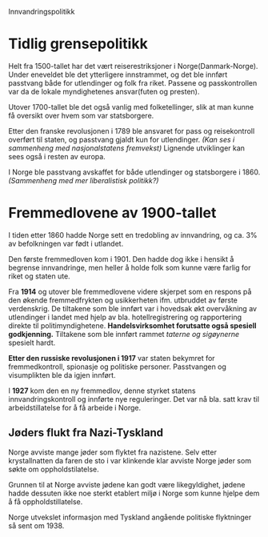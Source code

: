 Innvandringspolitikk

# Tidlig grensepolitikk
Helt fra 1500-tallet har det vært reiserestriksjoner i Norge(Danmark-Norge). Under eneveldet ble det ytterligere innstrammet, og det ble innført passtvang både for utlendinger og folk fra riket. Passene og passkontrollen var da de lokale myndighetenes ansvar(futen og presten).

Utover 1700-tallet ble det også vanlig med folketellinger, slik at man kunne få oversikt over hvem som var statsborgere.

Etter den franske revolusjonen i 1789 ble ansvaret for pass og reisekontroll overført til staten, og passtvang gjaldt kun for utlendinger. *(Kan ses i sammenheng med nasjonalstatens fremvekst)* Lignende utviklinger kan sees også i resten av europa.

I Norge ble passtvang avskaffet for både utlendinger og statsborgere i 1860. *(Sammenheng med mer liberalistisk politikk?)*

# Fremmedlovene av 1900-tallet
I tiden etter 1860 hadde Norge sett en tredobling av innvandring, og ca. 3% av befolkningen var født i utlandet.

Den første fremmedloven kom i 1901. Den hadde dog ikke i hensikt å begrense innvandringe, men heller å holde folk som kunne være farlig for riket og staten ute.

Fra **1914** og utover ble fremmedlovene videre skjerpet som en respons på den økende fremmedfrykten og usikkerheten ifm. utbruddet av første verdenskrig. De tiltakene som ble innført var i hovedsak økt overvåkning av utlendinger i landet med hjelp av bla. hotellregistrering og rapportering direkte til politimyndighetene. **Handelsvirksomhet forutsatte også spesiell godkjenning.** Tiltakene som ble innført rammet *taterne og sigøynerne* spesielt hardt.

**Etter den russiske revolusjonen i 1917** var staten bekymret for fremmedkontroll, spionasje og politiske personer. Passtvangen og visumplikten ble da igjen innført.

I **1927** kom den en ny fremmedlov, denne styrket statens innvandringskontroll og innførte nye reguleringer. Det var nå bla. satt krav til arbeidstillatelse for å få arbeide i Norge.

## Jøders flukt fra Nazi-Tyskland
Norge avviste mange jøder som flyktet fra nazistene. Selv etter krystallnatten da faren de sto i var klinkende klar avviste Norge jøder som søkte om oppholdstilatelse.

Grunnen til at Norge avviste jødene kan godt være likegyldighet, jødene hadde dessuten ikke noe sterkt etablert miljø i Norge som kunne hjelpe dem å få oppholdstillatelse. 

Norge utvekslet informasjon med Tyskland angående politiske flyktninger så sent om 1938.